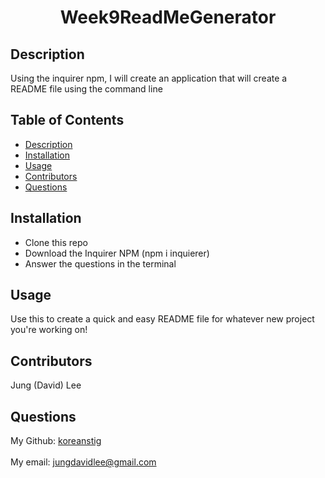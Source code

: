 <h1 align="center">Week9ReadMeGenerator</h1>

## Description
Using the inquirer npm, I will create an application that will create a README file using the command line

## Table of Contents
- [Description](#description)
- [Installation](#installation)
- [Usage](#usage)
- [Contributors](#contributors)
- [Questions](#questions)

## Installation
- Clone this repo
- Download the Inquirer NPM (npm i inquierer)
- Answer the questions in the terminal

## Usage
Use this to create a quick and easy README file for whatever new project you're working on!

## Contributors
Jung (David) Lee

## Questions
My Github: [koreanstig](https://github.com/koreanstig)<br />
<br />
My email: jungdavidlee@gmail.com<br />
